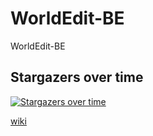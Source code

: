 # WorldEdit-BE
WorldEdit-BE

## Stargazers over time

[![Stargazers over time](https://starchart.cc/OEOTYAN/WorldEdit-BE.svg)](https://starchart.cc/OEOTYAN/WorldEdit-BE)

[wiki](https://oeotyan.github.io/we-be-wiki/)
